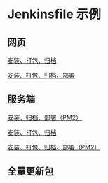 # Jenkinsfile 示例

## 网页

[安装、打包、归档](./website.1.Jenkinsfile)

[安装、打包、归档、部署](./website.2.Jenkinsfile)

## 服务端

[安装、归档、部署（PM2）](./service.1.Jenkinsfile)

[安装、打包、归档](./service.2.Jenkinsfile)

[安装、打包、归档、部署（PM2）](./service.3.Jenkinsfile)

## 全量更新包

<!-- [打包、归档](./package.1.Jenkinsfile)

[打包、归档、部署（PM2）](./package.2.Jenkinsfile)

[打包、归档、部署（PM2 + Igniter）](./package.3.Jenkinsfile) -->
